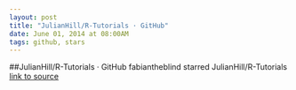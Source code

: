 ```yaml
---
layout: post
title: "JulianHill/R-Tutorials · GitHub"
date: June 01, 2014 at 08:00AM
tags: github, stars
---
```

##JulianHill/R-Tutorials · GitHub
fabiantheblind starred JulianHill/R-Tutorials
[link to source](http://ift.tt/1og8BJB) 
